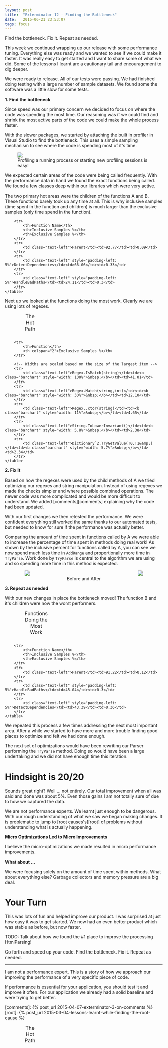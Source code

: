 ```yaml
---
layout: post
title:  "Exterminator 12 - Finding the Bottleneck"
date:   2015-06-21 23:53:07
tags: focus
---
```


Find the bottleneck. Fix it. Repeat as needed.

This week we continued wrapping up our release with some performance tuning.
Everything else was ready and we wanted to see if we could make it faster. It
was really easy to get started and I want to share some of what we did. Some
of the lessons I learnt are a cautionary tail and encouragement to dig deeper.

We were ready to release. All of our tests were passing. We had finished doing
testing with a large number of sample datasets. We found some the software was
a little slow for some tests.

**1. Find the bottleneck**

Since speed was our primary concern we
decided to focus on where the code was spending the most time. Our reasoning
was if we could find and shrink the most active parts of the code we could
make the whole process faster.

With the slower packages, we started by attaching the built in profiler in
Visual Studio to find the bottleneck. This uses a simple sampling mechanism
to see where the code is spending most of it's time.

<figure class="image-center">
	<img src="/images/ProfilerAttaching.png" />
	<figcaption>
	Profiling a running process or starting new profiling sessions is easy!
	</figcaption>
</figure>

We expected certain areas of the code were being called frequently. With
the performance data in hand we found the exact functions being called. We
found a few classes deep within our libraries which were very active.

The two primary hot areas were the children of the functions A and B.
These functions barely took up any time at all. This is why inclusive
samples (time spent in the function and children) is much larger than
the exclusive samples (only time spend in the function).

<div class="table-responsive image-center">
	<table class="table table-striped" style="margin: 0px auto; width: 75%">
		<caption>The Hot Path</caption>
		<col class="text-left" />
		<col class="text-right" style="width: 20%;" />
		<col class="text-right" style="width: 20%;" />

		<tr>
			<th>Function Name</th>
			<th>Inclusive Samples %</th>
			<th>Exclusive Samples %</th>
		</tr>
		<tr>
			<td class="text-left">Parent</td><td>92.77</td><td>0.09</td>
		</tr>
		<tr>
			<td class="text-left" style="padding-left: 5%">DetectDependencies</td><td>66.06</td><td>0.33</td>
		</tr>
		<tr>
			<td class="text-left" style="padding-left: 5%">HandleBadPaths</td><td>24.11</td><td>0.3</td>
		</tr>
	</table>
</div>

Next up we looked at the functions doing the most work. Clearly we are using
lots of regexes.

<div class="table-responsive image-center">
	<table class="table table-striped" style="margin: 0px auto; width: 75%">
		<caption>Functions Doing the Most Work</caption>
		<col class="text-left" />
		<col class="text-right" style="width: 28%;" />
		<col class="text-right" style="width: 12%;" />

		<tr>
			<th>Function</th>
			<th colspan="2">Exclusive Samples %</th>
		</tr>

		<!-- Widths are scaled based on the size of the largest item -->
		<tr>
			<td class="text-left">Regex.IsMatch(string)</td><td><b class="barchart" style="width: 100%">&nbsp;</b></td><td>41.01</td>
		</tr>
		<tr>
			<td class="text-left">Regex.Match(string,int)</td><td><b class="barchart" style="width: 30%">&nbsp;</b></td><td>12.10</td>
		</tr>
		<tr>
			<td class="text-left">Regex..ctor(string)</td><td><b class="barchart" style="width: 11%">&nbsp;</b></td><td>4.65</td>
		</tr>
		<tr>
			<td class="text-left">String.ToLowerInvariant()</td><td><b class="barchart" style="width: 5.8%">&nbsp;</b></td><td>2.38</td>
		</tr>
		<tr>
			<td class="text-left">Dictionary`2.TryGetValue(!0,!1&amp;)</td><td><b class="barchart" style="width: 5.7%">&nbsp;</b></td><td>2.34</td>
		</tr>
	</table>
</div>

**2. Fix It**

Based on how the regexes were used by the child methods of A we tried optimizing
our regexes and string manipulation. Instead of using regexes we made the checks
simpler and where possible combined operations. The newer code was
more complicated and would be more difficult to understand. We added [comments][comments]
explaining why the code had been updated.

With our first changes we then retested the performance. We were confident
everything still worked the same thanks to our automated tests, but needed
to know for sure if the performance was actually better.

Comparing the amount of time spent in functions called by A we were able to
increase the percentage of time spent in methods doing real work! As shown
by the inclusive percent for functions called by A, you can see we now spend
much less time in ``AddRange`` and proportionally more time in ``TryParse``.
Work done by ``TryParse`` is central to the algorithm we are using and so
spending more time in this method is expected.

<figure style="margin: 0px auto; width: 75%">
	<img style="float:left;" src="/images/DetectDependeniesBefore.png" />
	<img style="float:right;" src="/images/DetectDependeniesAfter.png" />
	<figcaption style="clear: both; text-align: center">Before and After</figcaption>
</figure>

**3. Repeat as needed**

With our new changes in place the bottleneck moved! The function B and it's
children were now the worst performers.

<div class="table-responsive image-center">
	<table class="table table-striped" style="margin: 0px auto; width: 75%">
		<caption>The Hot Path</caption>
		<col class="text-left" />
		<col class="text-right" style="width: 20%;" />
		<col class="text-right" style="width: 20%;" />

		<tr>
			<th>Function Name</th>
			<th>Inclusive Samples %</th>
			<th>Exclusive Samples %</th>
		</tr>
		<tr>
			<td class="text-left">Parent</td><td>91.22</td><td>0.12</td>
		</tr>
		<tr>
			<td class="text-left" style="padding-left: 5%">HandleBadPaths</td><td>45.04</td><td>0.3</td>
		</tr>
		<tr>
			<td class="text-left" style="padding-left: 5%">DetectDependencies</td><td>43.39</td><td>0.36</td>
		</tr>
	</table>
</div>

We repeated this process a few times addressing the next most important area.
After a while we started to have more and more trouble finding good places to
optimize and felt we had done enough.

The next set of optimizations would have been rewriting our Parser performing
the ``TryParse`` method. Doing so would have been a large undertaking and we
did not have enough time this iteration.

Hindsight is 20/20
===============================================================================

Sounds great right? Well ... not entirely. Our total improvement when all was
said and done was about 5%. Even those gains I am not totally sure of due to
how we captured the data.

We are not performance experts. We learnt just enough to be dangerous. With
our rough understanding of what we saw we began making changes. It is
problematic to jump to [root causes's][root] of problems without understanding
what is actually happening.

**Micro Optimizations Led to Micro Improvements**

I believe the micro-optimizations we made resulted in micro performance improvements.

**What about ...**

We were focusing solely on the amount of time spent within methods. What about
everything else? Garbage collectors and memory pressure are a big deal.

Your Turn
===============================================================================

This was lots of fun and helped improve our product. I was surprised at just
how easy it was to get started. We now had an even better product which was
stable as before, but now faster.

TODO: Talk about how we found the #1 place to improve the processing HtmlParsing!

Go forth and speed up your code. Find the bottleneck. Fix it. Repeat as needed.

<hr />

<div class="disclaimer">
<p>
I am not a performance expert. This is a story of how we approach our improving
the performance of a very specific piece of code.
</p>
<p>
If performance is essential for your application, you should test it and
improve it often. For our application we already had a solid baseline and were
trying to get better.
</p>
</div>

[comments]: {% post_url 2015-04-07-exterminator-3-on-comments %}
[root]: {% post_url 2015-03-04-lessons-learnt-while-finding-the-root-cause %}